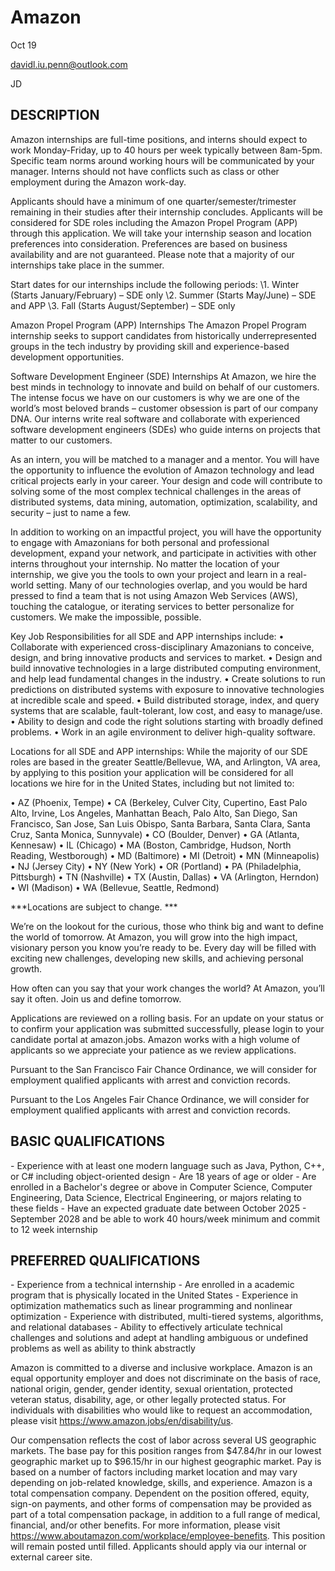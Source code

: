 # Amazon

Oct 19

davidl.iu.penn@outlook.com

JD

## DESCRIPTION

Amazon internships are full-time positions, and interns should expect to work Monday-Friday, up to 40 hours per week typically between 8am-5pm. Specific team norms around working hours will be communicated by your manager. Interns should not have conflicts such as class or other employment during the Amazon work-day.

Applicants should have a minimum of one quarter/semester/trimester remaining in their studies after their internship concludes. Applicants will be considered for SDE roles including the Amazon Propel Program (APP) through this application. We will take your internship season and location preferences into consideration. Preferences are based on business availability and are not guaranteed. Please note that a majority of our internships take place in the summer.

Start dates for our internships include the following periods:
\1. Winter (Starts January/February) – SDE only
\2. Summer (Starts May/June) – SDE and APP
\3. Fall (Starts August/September) – SDE only

Amazon Propel Program (APP) Internships
The Amazon Propel Program internship seeks to support candidates from historically underrepresented groups in the tech industry by providing skill and experience-based development opportunities.

Software Development Engineer (SDE) Internships
At Amazon, we hire the best minds in technology to innovate and build on behalf of our customers. The intense focus we have on our customers is why we are one of the world’s most beloved brands – customer obsession is part of our company DNA. Our interns write real software and collaborate with experienced software development engineers (SDEs) who guide interns on projects that matter to our customers.

As an intern, you will be matched to a manager and a mentor. You will have the opportunity to influence the evolution of Amazon technology and lead critical projects early in your career. Your design and code will contribute to solving some of the most complex technical challenges in the areas of distributed systems, data mining, automation, optimization, scalability, and security – just to name a few.

In addition to working on an impactful project, you will have the opportunity to engage with Amazonians for both personal and professional development, expand your network, and participate in activities with other interns throughout your internship. No matter the location of your internship, we give you the tools to own your project and learn in a real-world setting. Many of our technologies overlap, and you would be hard pressed to find a team that is not using Amazon Web Services (AWS), touching the catalogue, or iterating services to better personalize for customers. We make the impossible, possible.

Key Job Responsibilities for all SDE and APP internships include:
• Collaborate with experienced cross-disciplinary Amazonians to conceive, design, and bring innovative products and services to market.
• Design and build innovative technologies in a large distributed computing environment, and help lead fundamental changes in the industry.
• Create solutions to run predictions on distributed systems with exposure to innovative technologies at incredible scale and speed.
• Build distributed storage, index, and query systems that are scalable, fault-tolerant, low cost, and easy to manage/use.
• Ability to design and code the right solutions starting with broadly defined problems.
• Work in an agile environment to deliver high-quality software.

Locations for all SDE and APP internships:
While the majority of our SDE roles are based in the greater Seattle/Bellevue, WA, and Arlington, VA area, by applying to this position your application will be considered for all locations we hire for in the United States, including but not limited to:

• AZ (Phoenix, Tempe)
• CA (Berkeley, Culver City, Cupertino, East Palo Alto, Irvine, Los Angeles, Manhattan Beach, Palo Alto, San Diego, San Francisco, San Jose, San Luis Obispo, Santa Barbara, Santa Clara, Santa Cruz, Santa Monica, Sunnyvale)
• CO (Boulder, Denver)
• GA (Atlanta, Kennesaw)
• IL (Chicago)
• MA (Boston, Cambridge, Hudson, North Reading, Westborough)
• MD (Baltimore)
• MI (Detroit)
• MN (Minneapolis)
• NJ (Jersey City)
• NY (New York)
• OR (Portland)
• PA (Philadelphia, Pittsburgh)
• TN (Nashville)
• TX (Austin, Dallas)
• VA (Arlington, Herndon)
• WI (Madison)
• WA (Bellevue, Seattle, Redmond)

***Locations are subject to change. ***

We’re on the lookout for the curious, those who think big and want to define the world of tomorrow. At Amazon, you will grow into the high impact, visionary person you know you’re ready to be. Every day will be filled with exciting new challenges, developing new skills, and achieving personal growth.

How often can you say that your work changes the world? At Amazon, you’ll say it often. Join us and define tomorrow.

Applications are reviewed on a rolling basis. For an update on your status or to confirm your application was submitted successfully, please login to your candidate portal at amazon.jobs. Amazon works with a high volume of applicants so we appreciate your patience as we review applications.

Pursuant to the San Francisco Fair Chance Ordinance, we will consider for employment qualified applicants with arrest and conviction records.

Pursuant to the Los Angeles Fair Chance Ordinance, we will consider for employment qualified applicants with arrest and conviction records.

## BASIC QUALIFICATIONS

\- Experience with at least one modern language such as Java, Python, C++, or C# including object-oriented design
\- Are 18 years of age or older
\- Are enrolled in a Bachelor's degree or above in Computer Science, Computer Engineering, Data Science, Electrical Engineering, or majors relating to these fields
\- Have an expected graduate date between October 2025 - September 2028 and be able to work 40 hours/week minimum and commit to 12 week internship

## PREFERRED QUALIFICATIONS

\- Experience from a technical internship
\- Are enrolled in a academic program that is physically located in the United States
\- Experience in optimization mathematics such as linear programming and nonlinear optimization
\- Experience with distributed, multi-tiered systems, algorithms, and relational databases
\- Ability to effectively articulate technical challenges and solutions and adept at handling ambiguous or undefined problems as well as ability to think abstractly

Amazon is committed to a diverse and inclusive workplace. Amazon is an equal opportunity employer and does not discriminate on the basis of race, national origin, gender, gender identity, sexual orientation, protected veteran status, disability, age, or other legally protected status. For individuals with disabilities who would like to request an accommodation, please visit https://www.amazon.jobs/en/disability/us.

Our compensation reflects the cost of labor across several US geographic markets. The base pay for this position ranges from $47.84/hr in our lowest geographic market up to $96.15/hr in our highest geographic market. Pay is based on a number of factors including market location and may vary depending on job-related knowledge, skills, and experience. Amazon is a total compensation company. Dependent on the position offered, equity, sign-on payments, and other forms of compensation may be provided as part of a total compensation package, in addition to a full range of medical, financial, and/or other benefits. For more information, please visit https://www.aboutamazon.com/workplace/employee-benefits. This position will remain posted until filled. Applicants should apply via our internal or external career site.